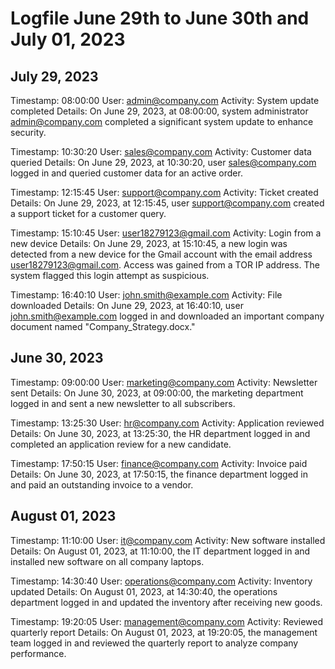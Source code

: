 # Logfile June 29th to June 30th and July 01, 2023
## July 29, 2023
Timestamp: 08:00:00
User: admin@company.com
Activity: System update completed
Details: On June 29, 2023, at 08:00:00, system administrator admin@company.com completed a significant system update to enhance security.

Timestamp: 10:30:20
User: sales@company.com
Activity: Customer data queried
Details: On June 29, 2023, at 10:30:20, user sales@company.com logged in and queried customer data for an active order.

Timestamp: 12:15:45
User: support@company.com
Activity: Ticket created
Details: On June 29, 2023, at 12:15:45, user support@company.com created a support ticket for a customer query.

Timestamp: 15:10:45
User: user18279123@gmail.com
Activity: Login from a new device
Details: On June 29, 2023, at 15:10:45, a new login was detected from a new device for the Gmail account with the email address user18279123@gmail.com. Access was gained from a TOR IP address. The system flagged this login attempt as suspicious.

Timestamp: 16:40:10
User: john.smith@example.com
Activity: File downloaded
Details: On June 29, 2023, at 16:40:10, user john.smith@example.com logged in and downloaded an important company document named "Company_Strategy.docx."

## June 30, 2023
Timestamp: 09:00:00
User: marketing@company.com
Activity: Newsletter sent
Details: On June 30, 2023, at 09:00:00, the marketing department logged in and sent a new newsletter to all subscribers.

Timestamp: 13:25:30
User: hr@company.com
Activity: Application reviewed
Details: On June 30, 2023, at 13:25:30, the HR department logged in and completed an application review for a new candidate.

Timestamp: 17:50:15
User: finance@company.com
Activity: Invoice paid
Details: On June 30, 2023, at 17:50:15, the finance department logged in and paid an outstanding invoice to a vendor.

## August 01, 2023
Timestamp: 11:10:00
User: it@company.com
Activity: New software installed
Details: On August 01, 2023, at 11:10:00, the IT department logged in and installed new software on all company laptops.

Timestamp: 14:30:40
User: operations@company.com
Activity: Inventory updated
Details: On August 01, 2023, at 14:30:40, the operations department logged in and updated the inventory after receiving new goods.

Timestamp: 19:20:05
User: management@company.com
Activity: Reviewed quarterly report
Details: On August 01, 2023, at 19:20:05, the management team logged in and reviewed the quarterly report to analyze company performance.